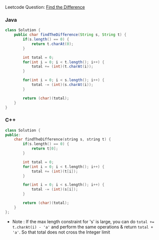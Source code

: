 Leetcode Question: [Find the Difference](https://leetcode.com/problems/find-the-difference/)

### Java
```java
class Solution {
    public char findTheDifference(String s, String t) {
        if(s.length() == 0) {
            return t.charAt(0);
        }

        int total = 0;
        for(int i = 0; i < t.length(); i++) {
            total += (int)(t.charAt(i));
        }

        for(int i = 0; i < s.length(); i++) {
            total -= (int)(s.charAt(i));
        }

        return (char)(total);
    }
}
```

### C++
```cpp
class Solution {
public:
    char findTheDifference(string s, string t) {
        if(s.length() == 0) {
            return t[0];
        }

        int total = 0;
        for(int i = 0; i < t.length(); i++) {
            total += (int)(t[i]);
        }

        for(int i = 0; i < s.length(); i++) {
            total -= (int)(s[i]);
        }

        return (char)(total);
    }
};
```

- Note : If the max length constraint for 's' is large, you can do `total += t.charAt(i) - 'a'` and perform the same operations & return `total + 'a'`. So that total does not cross the Integer limit 
